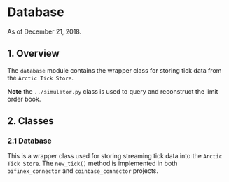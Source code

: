 # Database
As of December 21, 2018.

## 1. Overview
The `database` module contains the wrapper class for storing tick data from the `Arctic Tick Store`.

**Note** the `../simulator.py` class is used to query and reconstruct the limit order book.

## 2. Classes

### 2.1 Database
This is a wrapper class used for storing streaming tick data into the `Arctic Tick Store`. 
The `new_tick()` method is implemented in both `bifinex_connector` and 
`coinbase_connector` projects.
